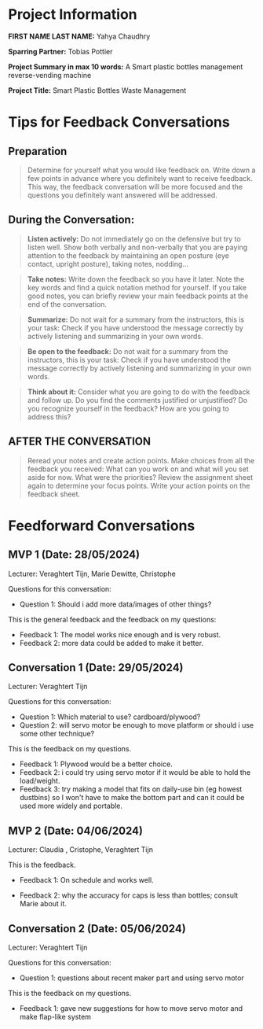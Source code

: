 # Project Information

**FIRST NAME LAST NAME:** Yahya Chaudhry

**Sparring Partner:** Tobias Pottier

**Project Summary in max 10 words:** A Smart plastic bottles management reverse-vending machine

**Project Title:** Smart Plastic Bottles Waste Management

# Tips for Feedback Conversations

## Preparation

> Determine for yourself what you would like feedback on. Write down a few points in advance where you definitely want to receive feedback. This way, the feedback conversation will be more focused and the questions you definitely want answered will be addressed.

## During the Conversation:

> **Listen actively:** Do not immediately go on the defensive but try to listen well. Show both verbally and non-verbally that you are paying attention to the feedback by maintaining an open posture (eye contact, upright posture), taking notes, nodding...

> **Take notes:** Write down the feedback so you have it later. Note the key words and find a quick notation method for yourself. If you take good notes, you can briefly review your main feedback points at the end of the conversation.

> **Summarize:** Do not wait for a summary from the instructors, this is your task: Check if you have understood the message correctly by actively listening and summarizing in your own words.

> **Be open to the feedback:** Do not wait for a summary from the instructors, this is your task: Check if you have understood the message correctly by actively listening and summarizing in your own words.

> **Think about it:** Consider what you are going to do with the feedback and follow up. Do you find the comments justified or unjustified? Do you recognize yourself in the feedback? How are you going to address this?

## AFTER THE CONVERSATION

> Reread your notes and create action points. Make choices from all the feedback you received: What can you work on and what will you set aside for now. What were the priorities? Review the assignment sheet again to determine your focus points. Write your action points on the feedback sheet.

# Feedforward Conversations

## MVP 1 (Date: 28/05/2024)

Lecturer: Veraghtert Tijn, Marie Dewitte, Christophe

Questions for this conversation:

- Question 1: Should i add more data/images of other things? 

This is the general feedback and the feedback on my questions:

- Feedback 1: The model works nice enough and is very robust.
- Feedback 2: more data could be added to make it better. 

## Conversation 1 (Date: 29/05/2024)

Lecturer: Veraghtert Tijn

Questions for this conversation:

- Question 1: Which material to use? cardboard/plywood?
- Question 2: will servo motor be enough to move platform or should i use some other technique?

This is the feedback on my questions.

- Feedback 1: Plywood would be a better choice.
- Feedback 2: i could try using servo motor if it would be able to hold the load/weight.
- Feedback 3: try making a model that fits on daily-use bin (eg howest dustbins) so
  I won't have to make the bottom part and can it could be used more widely and portable. 

## MVP 2 (Date: 04/06/2024)

Lecturer: Claudia , Cristophe, Veraghtert Tijn 

This is the feedback.

- Feedback 1: On schedule and works well. 

- Feedback 2: why the accuracy for caps is less than bottles; consult Marie about it.

## Conversation 2 (Date: 05/06/2024)

Lecturer: Veraghtert Tijn

Questions for this conversation:

- Question 1: questions about recent maker part and using servo motor

This is the feedback on my questions.

- Feedback 1: gave new suggestions for how to move servo motor and make flap-like system

